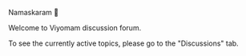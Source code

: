 Namaskaram 🙏

Welcome to Viyomam discussion forum.

To see the currently active topics, please go to the "Discussions" tab.
